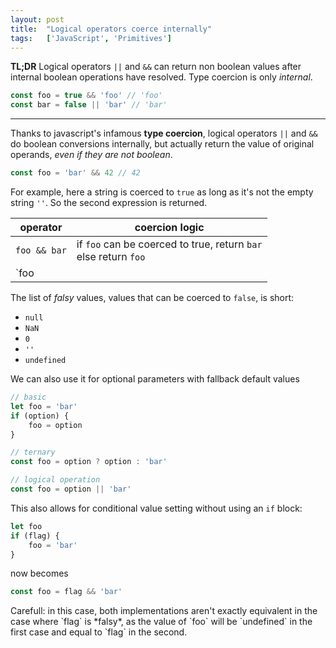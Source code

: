 ```yaml
---
layout: post
title:  "Logical operators coerce internally"
tags:   ['JavaScript', 'Primitives']
---
```


**TL;DR** Logical operators `||` and `&&` can return non boolean values after internal boolean operations have resolved. Type coercion is only *internal*.
``` javascript
const foo = true && 'foo' // 'foo'
const bar = false || 'bar' // 'bar'
```

<hr>

Thanks to javascript's infamous **type coercion**, logical operators `||` and `&&` do boolean conversions internally, but actually return the value of original operands, *even if they are not boolean*.

```javascript
const foo = 'bar' && 42 // 42
```
For example, here a string is coerced to `true` as long as it's not the empty string `''`. So the second expression is returned.

| operator | coercion logic |
| --- | --- |
| `foo && bar` | if `foo` can be coerced to true, return `bar`<br>else return `foo` |
| `foo || bar` | if `foo` can be coerced to true, return `foo`<br>else return `bar` |

The list of *falsy* values, values that can be coerced to `false`, is short:
- `null`
- `NaN`
- `0`
- `''`
- `undefined`

We can also use it for optional parameters with fallback default values
```javascript
// basic
let foo = 'bar'
if (option) {
    foo = option
}

// ternary
const foo = option ? option : 'bar'

// logical operation
const foo = option || 'bar'
```

This also allows for conditional value setting without using an `if` block:
```javascript
let foo
if (flag) {
    foo = 'bar'
}
```
now becomes
```javascript
const foo = flag && 'bar'
```
<p class="message">Carefull: in this case, both implementations aren't exactly equivalent in the case where `flag` is *falsy*, as the value of `foo` will be `undefined` in the first case and equal to `flag` in the second.</p>